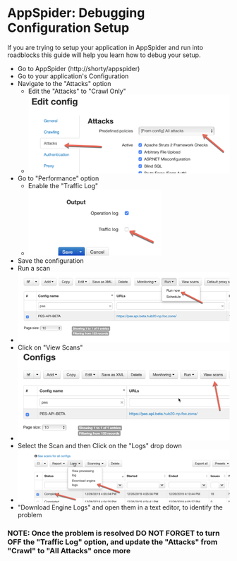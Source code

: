 # AppSpider: Debugging Configuration Setup
If you are trying to setup your application in AppSpider and run into roadblocks this guide will help you learn how to debug your setup.

- Go to AppSpider (http://shorty/appspider) 
- Go to your application's Configuration
- Navigate to the "Attacks" option
  - Edit the "Attacks" to "Crawl Only"
  - ![](./images/image2019-12-27_14-30-16.png)
- Go to "Performance" option
  - Enable the "Traffic Log"
  - ![](./images/image2019-12-27_14-32-16.png)
- Save the configuration
- Run a scan
- ![](./images/image2019-12-27_14-57-48.png)
- Click on "View Scans"
- ![](./images/image2019-12-27_14-59-2.png)
- Select the Scan and then Click on the "Logs" drop down
- ![](./images/image2019-12-27_14-59-55.png)
- "Download Engine Logs" and open them in a text editor, to identify the problem

### NOTE: Once the problem is resolved DO NOT FORGET to turn OFF the "Traffic Log" option, and update the "Attacks" from "Crawl" to "All Attacks" once more
